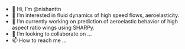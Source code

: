 - 👋 Hi, I’m @nishanttn
- 👀 I’m interested in fluid dynamics of high speed flows, aeroelasticity.
- 🌱 I’m currently working on prediction of aeroelastic behavior of high aspect ratio wings using SHARPy.
- 💞️ I’m looking to collaborate on ...
- 📫 How to reach me ...

<!---
nishanttn/nishanttn is a ✨ special ✨ repository because its `README.md` (this file) appears on your GitHub profile.
You can click the Preview link to take a look at your changes.
--->
